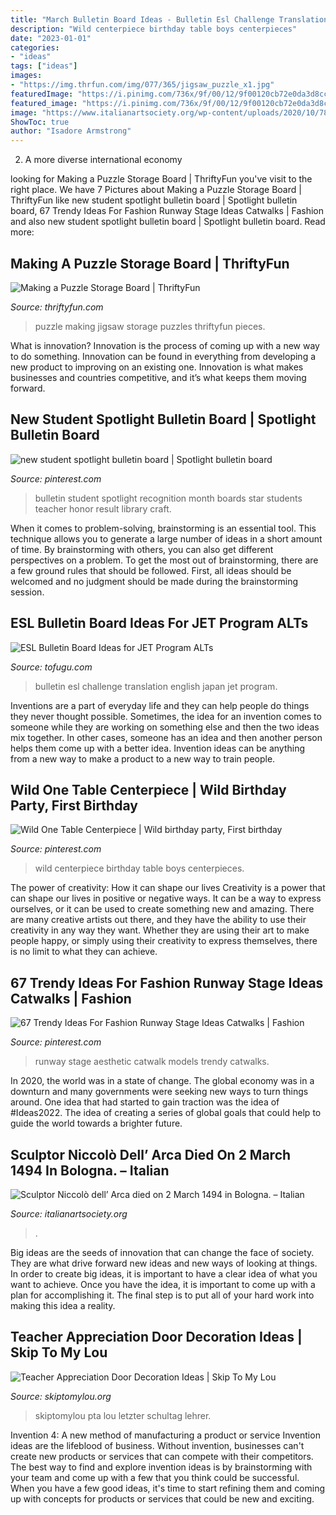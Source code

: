 ```yaml
---
title: "March Bulletin Board Ideas - Bulletin Esl Challenge Translation English Japan Jet Program"
description: "Wild centerpiece birthday table boys centerpieces"
date: "2023-01-01"
categories:
- "ideas"
tags: ["ideas"]
images:
- "https://img.thrfun.com/img/077/365/jigsaw_puzzle_x1.jpg"
featuredImage: "https://i.pinimg.com/736x/9f/00/12/9f00120cb72e0da3d8cc693cc427ad67.jpg"
featured_image: "https://i.pinimg.com/736x/9f/00/12/9f00120cb72e0da3d8cc693cc427ad67.jpg"
image: "https://www.italianartsociety.org/wp-content/uploads/2020/10/78314950321_3.jpg"
ShowToc: true
author: "Isadore Armstrong"
---
```



2. A more diverse international economy 

	

		
looking for Making a Puzzle Storage Board | ThriftyFun you've visit to the right place. We have 7 Pictures about Making a Puzzle Storage Board | ThriftyFun like new student spotlight bulletin board | Spotlight bulletin board, 67 Trendy Ideas For Fashion Runway Stage Ideas Catwalks | Fashion and also new student spotlight bulletin board | Spotlight bulletin board. Read more:
		
    
## Making A Puzzle Storage Board | ThriftyFun

<img loading=lazy src="https://img.thrfun.com/img/077/365/jigsaw_puzzle_x1.jpg" onerror="this.onerror=null;this.src='https://tse2.mm.bing.net/th?id=OIP.lpigjDmfPW6omkdAHz05wgHaLH&amp;pid=15.1';" alt="Making a Puzzle Storage Board | ThriftyFun">

_Source: thriftyfun.com_

>puzzle making jigsaw storage puzzles thriftyfun pieces. 

	

What is innovation?
Innovation is the process of coming up with a new way to do something. Innovation can be found in everything from developing a new product to improving on an existing one. Innovation is what makes businesses and countries competitive, and it’s what keeps them moving forward.

    
## New Student Spotlight Bulletin Board | Spotlight Bulletin Board

<img loading=lazy src="https://i.pinimg.com/736x/c9/cf/2f/c9cf2f9d3887dea005d6f27e14264f21--spotlight-bulletin-board-recognition-ideas.jpg" onerror="this.onerror=null;this.src='https://tse3.mm.bing.net/th?id=OIP.3n0yYymLkgIKfmIQmW2gcgHaJ3&amp;pid=15.1';" alt="new student spotlight bulletin board | Spotlight bulletin board">

_Source: pinterest.com_

>bulletin student spotlight recognition month boards star students teacher honor result library craft. 

	

When it comes to problem-solving, brainstorming is an essential tool. This technique allows you to generate a large number of ideas in a short amount of time. By brainstorming with others, you can also get different perspectives on a problem. To get the most out of brainstorming, there are a few ground rules that should be followed. First, all ideas should be welcomed and no judgment should be made during the brainstorming session.

    
## ESL Bulletin Board Ideas For JET Program ALTs

<img loading=lazy src="https://files.tofugu.com/articles/japan/2016-09-27-esl-bulletin-board-ideas/translation-board.jpg" onerror="this.onerror=null;this.src='https://tse3.mm.bing.net/th?id=OIP.Q27wH6h6tlk5p2B7R9F2dAHaPK&amp;pid=15.1';" alt="ESL Bulletin Board Ideas for JET Program ALTs">

_Source: tofugu.com_

>bulletin esl challenge translation english japan jet program. 

	

Inventions are a part of everyday life and they can help people do things they never thought possible. Sometimes, the idea for an invention comes to someone while they are working on something else and then the two ideas mix together. In other cases, someone has an idea and then another person helps them come up with a better idea. Invention ideas can be anything from a new way to make a product to a new way to train people.

    
## Wild One Table Centerpiece | Wild Birthday Party, First Birthday

<img loading=lazy src="https://i.pinimg.com/736x/9f/00/12/9f00120cb72e0da3d8cc693cc427ad67.jpg" onerror="this.onerror=null;this.src='https://tse1.mm.bing.net/th?id=OIP._UOMSyLaoVw_9Eco2yHetQHaJ4&amp;pid=15.1';" alt="Wild One Table Centerpiece | Wild birthday party, First birthday">

_Source: pinterest.com_

>wild centerpiece birthday table boys centerpieces. 

	

The power of creativity: How it can shape our lives
Creativity is a power that can shape our lives in positive or negative ways. It can be a way to express ourselves, or it can be used to create something new and amazing. There are many creative artists out there, and they have the ability to use their creativity in any way they want. Whether they are using their art to make people happy, or simply using their creativity to express themselves, there is no limit to what they can achieve.

    
## 67 Trendy Ideas For Fashion Runway Stage Ideas Catwalks | Fashion

<img loading=lazy src="https://i.pinimg.com/736x/52/35/1b/52351bea1682729e65896c3282425e90.jpg" onerror="this.onerror=null;this.src='https://tse1.mm.bing.net/th?id=OIP.sypEpJ2YVhwhNZDY-ZHN8gAAAA&amp;pid=15.1';" alt="67 Trendy Ideas For Fashion Runway Stage Ideas Catwalks | Fashion">

_Source: pinterest.com_

>runway stage aesthetic catwalk models trendy catwalks. 

	

In 2020, the world was in a state of change. The global economy was in a downturn and many governments were seeking new ways to turn things around. One idea that had started to gain traction was the idea of #Ideas2022. The idea of creating a series of global goals that could help to guide the world towards a brighter future.

    
## Sculptor Niccolò Dell’ Arca Died On 2 March 1494 In Bologna. – Italian

<img loading=lazy src="https://www.italianartsociety.org/wp-content/uploads/2020/10/78314950321_3.jpg" onerror="this.onerror=null;this.src='https://tse3.mm.bing.net/th?id=OIP.EErRU7lOCidFx8IPAuRyLgHaC4&amp;pid=15.1';" alt="Sculptor Niccolò dell’ Arca died on 2 March 1494 in Bologna. – Italian">

_Source: italianartsociety.org_

>. 

	

Big ideas are the seeds of innovation that can change the face of society. They are what drive forward new ideas and new ways of looking at things. In order to create big ideas, it is important to have a clear idea of what you want to achieve. Once you have the idea, it is important to come up with a plan for accomplishing it. The final step is to put all of your hard work into making this idea a reality.

    
## Teacher Appreciation Door Decoration Ideas | Skip To My Lou

<img loading=lazy src="https://www.skiptomylou.org/wp-content/uploads/2010/04/TeacherDoor-superstar-1.jpg" onerror="this.onerror=null;this.src='https://tse1.mm.bing.net/th?id=OIP.cYkg-tU2Kjc2ahS02dihHwAAAA&amp;pid=15.1';" alt="Teacher Appreciation Door Decoration Ideas | Skip To My Lou">

_Source: skiptomylou.org_

>skiptomylou pta lou letzter schultag lehrer. 

	

Invention 4: A new method of manufacturing a product or service
Invention ideas are the lifeblood of business. Without invention, businesses can't create new products or services that can compete with their competitors. The best way to find and explore invention ideas is by brainstorming with your team and come up with a few that you think could be successful. When you have a few good ideas, it's time to start refining them and coming up with concepts for products or services that could be new and exciting.

